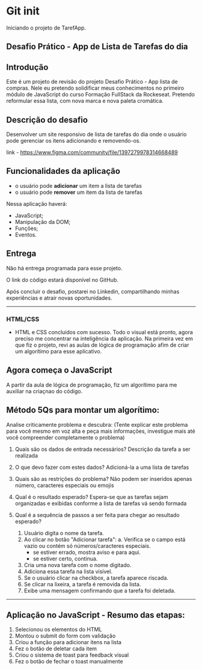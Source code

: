# Git init
Iniciando o projeto de TarefApp.

## Desafio Prático - App de Lista de Tarefas do dia

## Introdução
Este é um projeto de revisão do projeto Desafio Prático - App lista de compras. Nele eu pretendo solidificar meus conhecimentos no primeiro módulo de JavaScript do curso Formação FullStack da Rockeseat. Pretendo reformular essa lista, com nova marca e nova paleta cromática. 

## Descrição do desafio
Desenvolver um site responsivo de lista de tarefas do dia onde o usuário pode gerenciar os itens adicionando e removendo-os.

link - https://www.figma.com/community/file/1397279978314668489

## Funcionalidades da aplicação
- o usuário pode **adicionar** um item a lista de tarefas
- o usuário pode **remover** um item da lista de tarefas

Nessa aplicação haverá:
- JavaScript;
- Manipulação da DOM;
- Funções;
- Eventos.

## Entrega
Não há entrega programada para esse projeto. 

O link do código estará disponível no GitHub. 

Após concluir o desafio, postarei no Linkedin, compartilhando minhas experiências e atrair novas oportunidades.

--- 

### HTML/CSS
- HTML e CSS concluidos com sucesso. Todo o visual está pronto, agora preciso me concentrar na inteligência da aplicação. Na primeira vez em que fiz o projeto, revi as aulas de lógica de programação afim de criar um algorítimo para esse aplicativo. 

## Agora começa o JavaScript
A partir da aula de lógica de programação, fiz um algorítimo para me auxiliar na criaçnao do código.

## Método 5Qs para montar um algorítimo:
Analise criticamente problema e descubra: (Tente explicar este problema para você mesmo em voz alta e peça mais informações, investigue mais até você compreender completamente o problema)

1. Quais são os dados de entrada necessários?
Descrição da tarefa a ser realizada

2. O que devo fazer com estes dados?
Adicioná-la a uma lista de tarefas

3. Quais são as restrições do problema?
Não podem ser inseridos apenas número, caracteres especiais ou emojis

4. Qual é o resultado esperado?
Espera-se que as tarefas sejam organizadas e exibidas conforme a lista de tarefas vá sendo formada

5. Qual é a sequência de passos a ser feita para chegar ao resultado esperado?
    1. Usuário digita o nome da tarefa.
    2. Ao clicar no botão "Adicionar tarefa":
        a. Verifica se o campo está vazio ou contém só números/caracteres especiais.
        - se estiver errado, mostra aviso e para aqui.
        - se estiver certo, continua.
    3. Cria uma nova tarefa com o nome digitado.
    4. Adiciona essa tarefa na lista visível.
    5. Se o usuário clicar na checkbox, a tarefa aparece riscada.
    6. Se clicar na lixeira, a tarefa é removida da lista.
    7. Exibe uma mensagem confirmando que a tarefa foi deletada.

---

## Aplicação no JavaScript - Resumo das etapas:
1. Selecionou os elementos do HTML
2. Montou o submit do form com validação
3. Criou a função para adicionar itens na lista
4. Fez o botão de deletar cada item
5. Criou o sistema de toast para feedback visual
6. Fez o botão de fechar o toast manualmente

